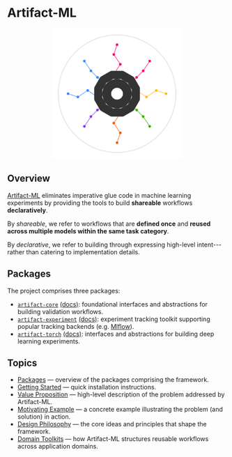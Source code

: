 # Artifact-ML

<p align="center">
  <img src="assets/artifact_ml_logo.svg" width="300" alt="Artifact-ML Logo">
</p>

## Overview

[Artifact-ML](https://github.com/vasileios-ektor-papoulias/artifact-ml/tree/main) eliminates imperative glue code in machine learning experiments by providing the tools to build **shareable** workflows **declaratively**.

By *shareable*, we refer to workflows that are **defined once** and **reused across multiple models within the same task category**.

By *declarative*, we refer to building through expressing high-level intent---rather than catering to implementation details.

## Packages

The project comprises three packages:

- [`artifact-core`](https://github.com/vasileios-ektor-papoulias/artifact-ml/tree/main/artifact-core) [(docs)](../../artifact-core/docs/index.md): foundational interfaces and abstractions for building validation workflows.
- [`artifact-experiment`](https://github.com/vasileios-ektor-papoulias/artifact-ml/tree/main/artifact-experiment) [(docs)](../../artifact-experiment/docs/index.md): experiment tracking toolkit supporting popular tracking backends (e.g. [Mlflow](https://mlflow.org/)).
- [`artifact-torch`](https://github.com/vasileios-ektor-papoulias/artifact-ml/tree/main/artifact-torch) [(docs)](../../artifact-torch/docs/index.md): interfaces and abstractions for building deep learning experiments.

## Topics

- [Packages](packages.md) — overview of the packages comprising the framework.  
- [Getting Started](getting_started.md) — quick installation instructions.  
- [Value Proposition](value_proposition.md) — high-level description of the problem addressed by Artifact-ML.  
- [Motivating Example](motivating_example.md) — a concrete example illustrating the problem (and solution) in action.  
- [Design Philosophy](design_philosophy.md) — the core ideas and principles that shape the framework.  
- [Domain Toolkits](domain_toolkits.md) — how Artifact-ML structures reusable workflows across application domains.